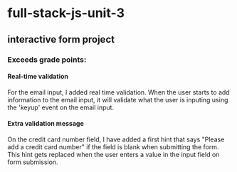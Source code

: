 # full-stack-js-unit-3
## interactive form project

### Exceeds grade points:

#### Real-time validation

For the email input, I added real time validation. When the user starts to add information to the email input, it will validate what the user is inputing using the 'keyup' event on the email input.

#### Extra validation message

On the credit card number field, I have added a first hint that says "Please add a credit card number" if the field is blank when submitting the form. This hint gets replaced when the user enters a value in the input field on form submission.



